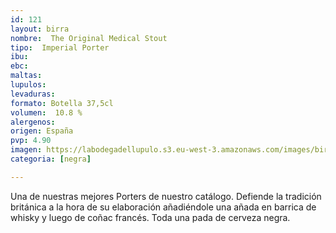 ```yaml
---
id: 121 
layout: birra
nombre:  The Original Medical Stout
tipo:  Imperial Porter
ibu:  
ebc:
maltas: 
lupulos: 
levaduras: 
formato: Botella 37,5cl
volumen:  10.8 %
alergenos: 
origen: España
pvp: 4.90
imagen: https://labodegadellupulo.s3.eu-west-3.amazonaws.com/images/birras/valvuline.jpg
categoria: [negra]

---
```

Una de nuestras mejores Porters de nuestro catálogo. Defiende la tradición británica a la hora de su elaboración añadiéndole una añada en barrica de whisky y luego de coñac francés. Toda una pada de cerveza negra.